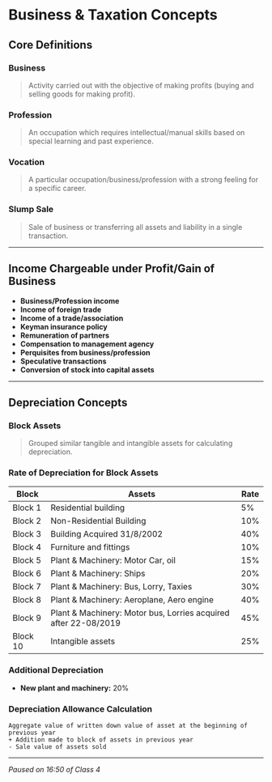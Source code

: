 
# Business & Taxation Concepts

## Core Definitions

### **Business**
> Activity carried out with the objective of making profits (buying and selling goods for making profit).

### **Profession**
> An occupation which requires intellectual/manual skills based on special learning and past experience.

### **Vocation**
> A particular occupation/business/profession with a strong feeling for a specific career.

### **Slump Sale**
> Sale of business or transferring all assets and liability in a single transaction.

---

## Income Chargeable under Profit/Gain of Business

- **Business/Profession income**
- **Income of foreign trade**
- **Income of a trade/association**
- **Keyman insurance policy**
- **Remuneration of partners**
- **Compensation to management agency**
- **Perquisites from business/profession**
- **Speculative transactions**
- **Conversion of stock into capital assets**

---

## Depreciation Concepts

### **Block Assets**
> Grouped similar tangible and intangible assets for calculating depreciation.

### **Rate of Depreciation for Block Assets**

| Block | Assets | Rate |
|-------|--------|------|
| Block 1 | Residential building | 5% |
| Block 2 | Non-Residential Building | 10% |
| Block 3 | Building Acquired 31/8/2002 | 40% |
| Block 4 | Furniture and fittings | 10% |
| Block 5 | Plant & Machinery: Motor Car, oil | 15% |
| Block 6 | Plant & Machinery: Ships | 20% |
| Block 7 | Plant & Machinery: Bus, Lorry, Taxies | 30% |
| Block 8 | Plant & Machinery: Aeroplane, Aero engine | 40% |
| Block 9 | Plant & Machinery: Motor bus, Lorries acquired after 22-08/2019 | 45% |
| Block 10 | Intangible assets | 25% |

### **Additional Depreciation**
- **New plant and machinery:** 20%

### **Depreciation Allowance Calculation**

```
Aggregate value of written down value of asset at the beginning of previous year
+ Addition made to block of assets in previous year
- Sale value of assets sold
```

---

*Paused on 16:50 of Class 4*

